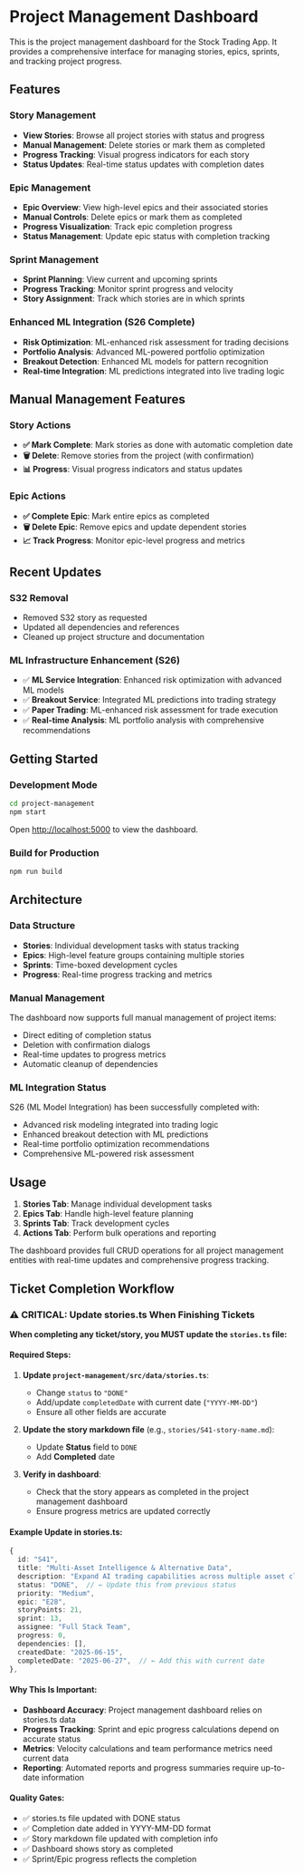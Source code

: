 # Project Management Dashboard

This is the project management dashboard for the Stock Trading App. It provides a comprehensive interface for managing stories, epics, sprints, and tracking project progress.

## Features

### Story Management

- **View Stories**: Browse all project stories with status and progress
- **Manual Management**: Delete stories or mark them as completed
- **Progress Tracking**: Visual progress indicators for each story
- **Status Updates**: Real-time status updates with completion dates

### Epic Management

- **Epic Overview**: View high-level epics and their associated stories
- **Manual Controls**: Delete epics or mark them as completed
- **Progress Visualization**: Track epic completion progress
- **Status Management**: Update epic status with completion tracking

### Sprint Management

- **Sprint Planning**: View current and upcoming sprints
- **Progress Tracking**: Monitor sprint progress and velocity
- **Story Assignment**: Track which stories are in which sprints

### Enhanced ML Integration (S26 Complete)

- **Risk Optimization**: ML-enhanced risk assessment for trading decisions
- **Portfolio Analysis**: Advanced ML-powered portfolio optimization
- **Breakout Detection**: Enhanced ML models for pattern recognition
- **Real-time Integration**: ML predictions integrated into live trading logic

## Manual Management Features

### Story Actions

- **✅ Mark Complete**: Mark stories as done with automatic completion date
- **🗑️ Delete**: Remove stories from the project (with confirmation)
- **📊 Progress**: Visual progress indicators and status updates

### Epic Actions

- **✅ Complete Epic**: Mark entire epics as completed
- **🗑️ Delete Epic**: Remove epics and update dependent stories
- **📈 Track Progress**: Monitor epic-level progress and metrics

## Recent Updates

### S32 Removal

- Removed S32 story as requested
- Updated all dependencies and references
- Cleaned up project structure and documentation

### ML Infrastructure Enhancement (S26)

- ✅ **ML Service Integration**: Enhanced risk optimization with advanced ML models
- ✅ **Breakout Service**: Integrated ML predictions into trading strategy
- ✅ **Paper Trading**: ML-enhanced risk assessment for trade execution
- ✅ **Real-time Analysis**: ML portfolio analysis with comprehensive recommendations

## Getting Started

### Development Mode

```bash
cd project-management
npm start
```

Open [http://localhost:5000](http://localhost:5000) to view the dashboard.

### Build for Production

```bash
npm run build
```

## Architecture

### Data Structure

- **Stories**: Individual development tasks with status tracking
- **Epics**: High-level feature groups containing multiple stories
- **Sprints**: Time-boxed development cycles
- **Progress**: Real-time progress tracking and metrics

### Manual Management

The dashboard now supports full manual management of project items:

- Direct editing of completion status
- Deletion with confirmation dialogs
- Real-time updates to progress metrics
- Automatic cleanup of dependencies

### ML Integration Status

S26 (ML Model Integration) has been successfully completed with:

- Advanced risk modeling integrated into trading logic
- Enhanced breakout detection with ML predictions
- Real-time portfolio optimization recommendations
- Comprehensive ML-powered risk assessment

## Usage

1. **Stories Tab**: Manage individual development tasks
2. **Epics Tab**: Handle high-level feature planning
3. **Sprints Tab**: Track development cycles
4. **Actions Tab**: Perform bulk operations and reporting

The dashboard provides full CRUD operations for all project management entities with real-time updates and comprehensive progress tracking.

## Ticket Completion Workflow

### ⚠️ CRITICAL: Update stories.ts When Finishing Tickets

**When completing any ticket/story, you MUST update the `stories.ts` file:**

#### Required Steps:

1. **Update `project-management/src/data/stories.ts`**:
   - Change `status` to `"DONE"`
   - Add/update `completedDate` with current date (`"YYYY-MM-DD"`)
   - Ensure all other fields are accurate

2. **Update the story markdown file** (e.g., `stories/S41-story-name.md`):
   - Update **Status** field to `DONE`
   - Add **Completed** date

3. **Verify in dashboard**:
   - Check that the story appears as completed in the project management dashboard
   - Ensure progress metrics are updated correctly

#### Example Update in stories.ts:

```typescript
{
  id: "S41",
  title: "Multi-Asset Intelligence & Alternative Data",
  description: "Expand AI trading capabilities across multiple asset classes...",
  status: "DONE",  // ← Update this from previous status
  priority: "Medium",
  epic: "E28",
  storyPoints: 21,
  sprint: 13,
  assignee: "Full Stack Team",
  progress: 0,
  dependencies: [],
  createdDate: "2025-06-15",
  completedDate: "2025-06-27",  // ← Add this with current date
},
```

#### Why This Is Important:

- **Dashboard Accuracy**: Project management dashboard relies on stories.ts data
- **Progress Tracking**: Sprint and epic progress calculations depend on accurate status
- **Metrics**: Velocity calculations and team performance metrics need current data
- **Reporting**: Automated reports and progress summaries require up-to-date information

#### Quality Gates:

- ✅ stories.ts file updated with DONE status
- ✅ Completion date added in YYYY-MM-DD format
- ✅ Story markdown file updated with completion info
- ✅ Dashboard shows story as completed
- ✅ Sprint/Epic progress reflects the completion
